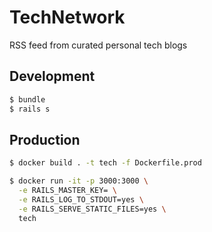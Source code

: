 # TechNetwork

RSS feed from curated personal tech blogs

## Development

```sh
$ bundle
$ rails s
```

## Production

```sh
$ docker build . -t tech -f Dockerfile.prod

$ docker run -it -p 3000:3000 \
  -e RAILS_MASTER_KEY= \
  -e RAILS_LOG_TO_STDOUT=yes \
  -e RAILS_SERVE_STATIC_FILES=yes \
  tech
```
